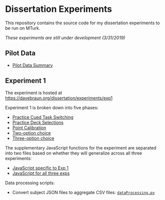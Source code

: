 # Dissertation Experiments
This repository contains the source code for my dissertation experiments to be run on MTurk.  

*These experiments are still under development (3/31/2019)*  

## Pilot Data  

* [Pilot Data Summary](http://davebraun.org/dissertation/experiments/pilots/scripts/dissertationPilot_1-23.html)

## Experiment 1

The experiment is hosted at https://davebraun.org/dissertation/experiments/exp1  

Experiment 1 is broken down into five phases:  

* [Practice Cued Task Switching](exp1/pracCued/index.html)  
* [Practice Deck Selections](exp1/pracDecks/index.html)  
* [Point Calibration](exp1/calibration/index.html)  
* [Two-option choice](exp1/twoChoice/index.html)  
* [Three-option choice](exp1/threeChoice/index.html)  

The supplementary JavaScript functions for the experiment are separated into two files based on whether they will generalize across all three experiments:  

* [JavaScript specific to Exp 1](exp1/js/exp1Functions.js)  
* [JavaScript for all three exps](globalJs/globalFunctions.js)  

Data processing scripts:  

* Convert subject JSON files to aggregate CSV files: [`dataProcessing.py`](exp1/dataProcessing/dataProcessing.py)